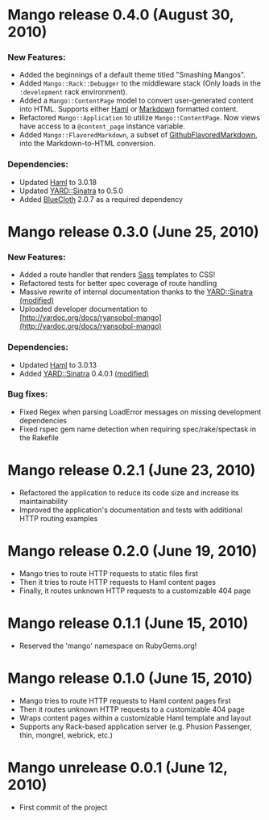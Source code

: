 Mango release 0.4.0 (August 30, 2010)
=====================================

### New Features:

  * Added the beginnings of a default theme titled "Smashing Mangos".
  * Added `Mango::Rack::Debugger` to the middleware stack (Only loads in the `:development` rack environment).
  * Added a `Mango::ContentPage` model to convert user-generated content into HTML.  Supports either [Haml](http://haml-lang.com/) or [Markdown](http://daringfireball.net/projects/markdown/syntax) formatted content.
  * Refactored `Mango::Application` to utilize `Mango::ContentPage`.  Now views have access to a `@content_page` instance variable.
  * Added `Mango::FlavoredMarkdown`, a subset of [GithubFlavoredMarkdown](http://github.github.com/github-flavored-markdown/), into the Markdown-to-HTML conversion.

### Dependencies:

  * Updated [Haml](http://haml-lang.com/) to 3.0.18
  * Updated [YARD::Sinatra](http://github.com/rkh/yard-sinatra) to 0.5.0
  * Added [BlueCloth](http://deveiate.org/projects/BlueCloth) 2.0.7 as a required dependency

Mango release 0.3.0 (June 25, 2010)
===================================

### New Features:

  * Added a route handler that renders [Sass](http://sass-lang.com/) templates to CSS!
  * Refactored tests for better spec coverage of route handling
  * Massive rewrite of internal documentation thanks to the [YARD::Sinatra (modified)](http://github.com/ryansobol/yard-sinatra)
  * Uploaded developer documentation to [http://yardoc.org/docs/ryansobol-mango](http://yardoc.org/docs/ryansobol-mango)

### Dependencies:

  * Updated [Haml](http://haml-lang.com/) to 3.0.13
  * Added [YARD::Sinatra](http://github.com/rkh/yard-sinatra) 0.4.0.1 [(modified)](http://github.com/ryansobol/yard-sinatra)

### Bug fixes:

  * Fixed Regex when parsing LoadError messages on missing development dependencies
  * Fixed rspec gem name detection when requiring spec/rake/spectask in the Rakefile

Mango release 0.2.1 (June 23, 2010)
===================================

  * Refactored the application to reduce its code size and increase its maintainability
  * Improved the application's documentation and tests with additional HTTP routing examples

Mango release 0.2.0 (June 19, 2010)
===================================

  * Mango tries to route HTTP requests to static files first
  * Then it tries to route HTTP requests to Haml content pages
  * Finally, it routes unknown HTTP requests to a customizable 404 page

Mango release 0.1.1 (June 15, 2010)
===================================

  * Reserved the 'mango' namespace on RubyGems.org!

Mango release 0.1.0 (June 15, 2010)
===================================

  * Mango tries to route HTTP requests to Haml content pages first
  * Then it routes unknown HTTP requests to a customizable 404 page
  * Wraps content pages within a customizable Haml template and layout
  * Supports any Rack-based application server (e.g. Phusion Passenger, thin, mongrel, webrick, etc.)

Mango unrelease 0.0.1 (June 12, 2010)
=====================================

  * First commit of the project
